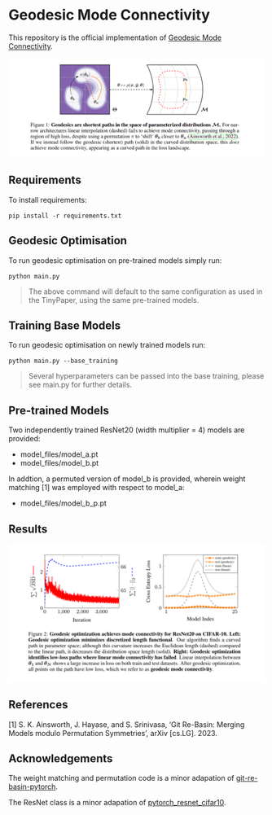 # Geodesic Mode Connectivity

This repository is the official implementation of [Geodesic Mode Connectivity](https://openreview.net/forum?id=cFtt9fU7YB6). 

![figure_1](/figs/figure_1.png)

## Requirements

To install requirements:

```setup
pip install -r requirements.txt
```

## Geodesic Optimisation

To run geodesic optimisation on pre-trained models simply run:

```train
python main.py
```

>The above command will default to the same configuration as used in the TinyPaper, using the same pre-trained models.

## Training Base Models

To run geodesic optimisation on newly trained models run:

```eval
python main.py --base_training
```

>Several hyperparameters can be passed into the base training, please see main.py for further details.

## Pre-trained Models

Two independently trained ResNet20 (width multiplier = 4) models are provided:

- model_files/model_a.pt
- model_files/model_b.pt

In addtion, a permuted version of model_b is provided, wherein weight matching [1] was employed with respect to model_a:

- model_files/model_b_p.pt

## Results

![figure_2](/figs/figure_2.png)

## References

[1] S. K. Ainsworth, J. Hayase, and S. Srinivasa, ‘Git Re-Basin: Merging Models modulo Permutation Symmetries’, arXiv [cs.LG]. 2023.

## Acknowledgements

The weight matching and permutation code is a minor adapation of [git-re-basin-pytorch](https://github.com/themrzmaster/git-re-basin-pytorch/tree/main).

The ResNet class is a minor adapation of [pytorch_resnet_cifar10](https://github.com/akamaster/pytorch_resnet_cifar10).
